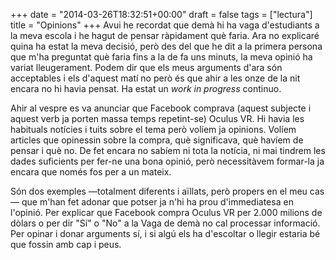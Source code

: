 +++
date = "2014-03-26T18:32:51+00:00"
draft = false
tags = ["lectura"]
title = "Opinions"
+++
Avui he recordat que demà hi ha vaga d'estudiants a la meva escola i he hagut de pensar ràpidament què faria. Ara no explicaré quina ha estat la meva decisió, però des del que he dit a la primera persona que m'ha preguntat què faria fins a la de fa uns minuts, la meva opinió ha variat lleugerament. Podem dir que els meus arguments d'ara són acceptables i els d'aquest matí no però és que ahir a les onze de la nit encara no hi havia pensat. Ha estat un *work in progress* continuo. 

Ahir al vespre es va anunciar que Facebook comprava (aquest subjecte i aquest verb ja porten massa temps repetint-se) Oculus VR. Hi havia les habituals notícies i tuits sobre el tema però volíem ja opinions. Volíem articles que opinessin sobre la compra, què significava, què havíem de pensar i què no. De fet encara no sabíem ni tota la notícia, ni mai tindrem les dades suficients per fer-ne una bona opinió, però necessitàvem formar-la ja encara que només fos per a un mateix.

Són dos exemples —totalment diferents i aïllats, però propers en el meu cas— que m'han fet adonar que potser ja n'hi ha prou d'immediatesa en l'opinió. Per explicar que Facebook compra Oculus VR per 2.000 milions de dòlars o per dir "Sí" o "No" a la Vaga de demà no cal processar informació. Per opinar i donar arguments sí, i si algú els ha d'escoltar o llegir estaria bé que fossin amb cap i peus. 